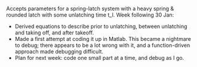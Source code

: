 Accepts parameters for a spring-latch system with a heavy spring & rounded latch with some unlatching time t_l.
Week following 30 Jan:
- Derived equations to describe prior to unlatching, between unlatching and taking off, and after takeoff.
- Made a first attempt at coding it up in Matlab. This became a nightmare to debug; there appears to be a lot wrong with it, and a function-driven approach made debugging difficult. 
- Plan for next week: code one small part at a time, and debug as I go.